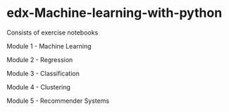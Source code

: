 # edx-Machine-learning-with-python
Consists of exercise notebooks 

Module 1 - Machine Learning 

Module 2 - Regression

Module 3 - Classification

Module 4 - Clustering

Module 5 - Recommender Systems
